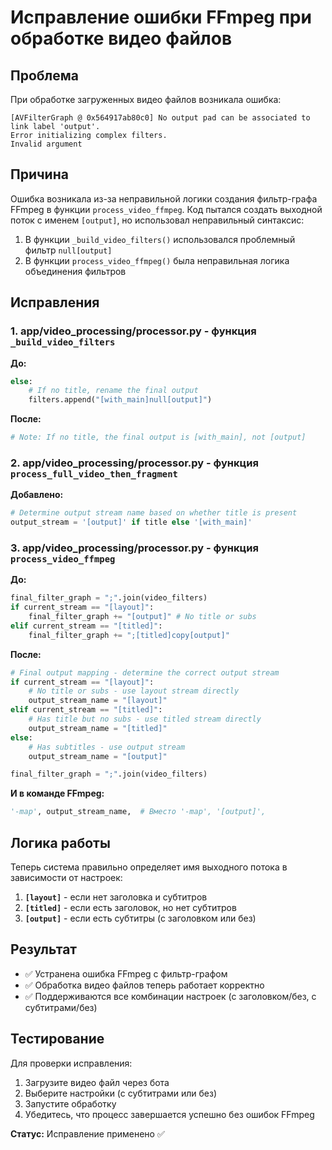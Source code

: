 # Исправление ошибки FFmpeg при обработке видео файлов

## Проблема

При обработке загруженных видео файлов возникала ошибка:
```
[AVFilterGraph @ 0x564917ab80c0] No output pad can be associated to link label 'output'.
Error initializing complex filters.
Invalid argument
```

## Причина

Ошибка возникала из-за неправильной логики создания фильтр-графа FFmpeg в функции `process_video_ffmpeg`. Код пытался создать выходной поток с именем `[output]`, но использовал неправильный синтаксис:

1. В функции `_build_video_filters()` использовался проблемный фильтр `null[output]`
2. В функции `process_video_ffmpeg()` была неправильная логика объединения фильтров

## Исправления

### 1. app/video_processing/processor.py - функция `_build_video_filters`

**До:**
```python
else:
    # If no title, rename the final output
    filters.append("[with_main]null[output]")
```

**После:**
```python
# Note: If no title, the final output is [with_main], not [output]
```

### 2. app/video_processing/processor.py - функция `process_full_video_then_fragment`

**Добавлено:**
```python
# Determine output stream name based on whether title is present
output_stream = '[output]' if title else '[with_main]'
```

### 3. app/video_processing/processor.py - функция `process_video_ffmpeg`

**До:**
```python
final_filter_graph = ";".join(video_filters)
if current_stream == "[layout]":
    final_filter_graph += "[output]" # No title or subs
elif current_stream == "[titled]":
    final_filter_graph += ";[titled]copy[output]"
```

**После:**
```python
# Final output mapping - determine the correct output stream
if current_stream == "[layout]":
    # No title or subs - use layout stream directly
    output_stream_name = "[layout]"
elif current_stream == "[titled]":
    # Has title but no subs - use titled stream directly  
    output_stream_name = "[titled]"
else:
    # Has subtitles - use output stream
    output_stream_name = "[output]"

final_filter_graph = ";".join(video_filters)
```

**И в команде FFmpeg:**
```python
'-map', output_stream_name,  # Вместо '-map', '[output]',
```

## Логика работы

Теперь система правильно определяет имя выходного потока в зависимости от настроек:

1. **`[layout]`** - если нет заголовка и субтитров
2. **`[titled]`** - если есть заголовок, но нет субтитров
3. **`[output]`** - если есть субтитры (с заголовком или без)

## Результат

- ✅ Устранена ошибка FFmpeg с фильтр-графом
- ✅ Обработка видео файлов теперь работает корректно
- ✅ Поддерживаются все комбинации настроек (с заголовком/без, с субтитрами/без)

## Тестирование

Для проверки исправления:

1. Загрузите видео файл через бота
2. Выберите настройки (с субтитрами или без)
3. Запустите обработку
4. Убедитесь, что процесс завершается успешно без ошибок FFmpeg

**Статус:** Исправление применено ✅ 